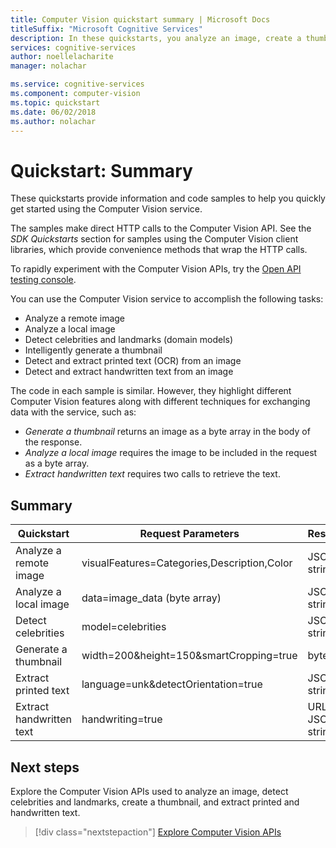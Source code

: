 ```yaml
---
title: Computer Vision quickstart summary | Microsoft Docs
titleSuffix: "Microsoft Cognitive Services"
description: In these quickstarts, you analyze an image, create a thumbnail, and extract printed and handwritten text using Computer Vision in Cognitive Services.
services: cognitive-services
author: noellelacharite
manager: nolachar

ms.service: cognitive-services
ms.component: computer-vision
ms.topic: quickstart
ms.date: 06/02/2018
ms.author: nolachar
---
```

# Quickstart: Summary

These quickstarts provide information and code samples to help you quickly get started using the Computer Vision service.

The samples make direct HTTP calls to the Computer Vision API. See the *SDK Quickstarts* section for samples using the Computer Vision client libraries, which provide convenience methods that wrap the HTTP calls.

To rapidly experiment with the Computer Vision APIs, try the [Open API testing console](https://westcentralus.dev.cognitive.microsoft.com/docs/services/5adf991815e1060e6355ad44/operations/56f91f2e778daf14a499e1fa/console).

You can use the Computer Vision service to accomplish the following tasks:

* Analyze a remote image
* Analyze a local image
* Detect celebrities and landmarks (domain models)
* Intelligently generate a thumbnail
* Detect and extract printed text (OCR) from an image
* Detect and extract handwritten text from an image

The code in each sample is similar. However, they highlight different Computer Vision features along with different techniques for exchanging data with the service, such as:

* _Generate a thumbnail_ returns an image as a byte array in the body of the response.
* _Analyze a local image_ requires the image to be included in the request as a byte array.
* _Extract handwritten text_ requires two calls to retrieve the text.

## Summary

| Quickstart               | Request Parameters                          | Response          |
| ------------------------ | ------------------------------------------- | ----------------  |
| Analyze a remote image   | visualFeatures=Categories,Description,Color | JSON string       |
| Analyze a local image    | data=image_data (byte array)                | JSON string       |
| Detect celebrities       | model=celebrities                           | JSON string       |
| Generate a thumbnail     | width=200&height=150&smartCropping=true     | byte array        |
| Extract printed text     | language=unk&detectOrientation=true         | JSON string       |
| Extract handwritten text | handwriting=true                            | URL, JSON string  |

## Next steps

Explore the Computer Vision APIs used to analyze an image, detect celebrities and landmarks, create a thumbnail, and extract printed and handwritten text.

> [!div class="nextstepaction"]
> [Explore Computer Vision APIs](https://westus.dev.cognitive.microsoft.com/docs/services/5adf991815e1060e6355ad44)
